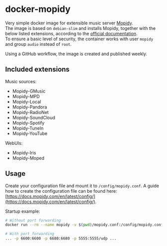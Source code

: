 # docker-mopidy
Very simple docker image for extensible music server [Mopidy](https://mopidy.com).  
The image is based on `debian-slim` and installs Mopidy, together with the below listed extensions, according to the [official documentation](https://docs.mopidy.com/en/release-2.2/installation/debian).  
To ensure a basic level of security, the container works with user `mopidy` and group `audio` instead of `root`.  

Using a GitHub workflow, the image is created and published weekly.


## Included extensions
Music sources:
- Mopidy-GMusic
- Mopidy-MPD
- Mopidy-Local
- Mopidy-Pandora
- Mopidy-RadioNet
- Mopidy-SoundCloud
- Mopidy-Spotify
- Mopidy-TuneIn
- Mopidy-YouTube

WebUIs:
- Mopidy-Iris
- Mopidy-Moped

## Usage
Create your configuration file and mount it to `/config/mopidy.conf`.
A guide how to create the configuration file can be found here: [https://docs.mopidy.com/en/latest/config/](https://docs.mopidy.com/en/latest/config/).
  
Startup example:
```bash
# Without port forwarding
docker run --rm --name mopidy -v $(pwd)/mopidy.conf:/config/mopidy.conf:ro ghcr.io/firefrei/mopidy

# With port forwarding
... -p 6600:6600 -p 6680:6680 -p 5555:5555/udp ... 
```
